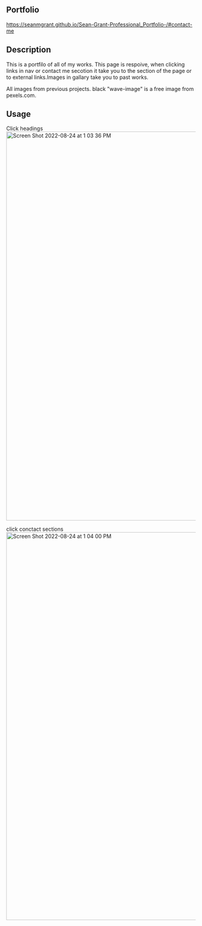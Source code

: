 ## Portfolio
https://seanmgrant.github.io/Sean-Grant-Professional_Portfolio-/#contact-me

## Description
 
  This is a portfilo of all of my works. This page is respoive, when clicking links in nav or contact me secotion it take you to the section of the page or   to external links.Images in gallary take you to past works.
  
  All images from previous projects. black "wave-image" is a free image from pexels.com.


## Usage
Click headings
  <img width="1033" alt="Screen Shot 2022-08-24 at 1 03 36 PM" src="https://user-images.githubusercontent.com/104331199/186502046-537fdf33-02e7-4e0f-8001-ebb11fe830fe.png">

click conctact sections
<img width="1030" alt="Screen Shot 2022-08-24 at 1 04 00 PM" src="https://user-images.githubusercontent.com/104331199/186502096-8cd1dc66-585a-4f03-9954-8506f3f49d45.png">
